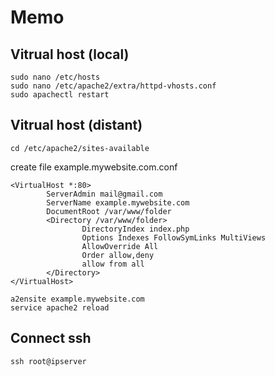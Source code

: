 # Memo

## Vitrual host (local)
```
sudo nano /etc/hosts
sudo nano /etc/apache2/extra/httpd-vhosts.conf
sudo apachectl restart
```
## Vitrual host (distant)
```
cd /etc/apache2/sites-available
```
create file example.mywebsite.com.conf
```
<VirtualHost *:80>
        ServerAdmin mail@gmail.com
        ServerName example.mywebsite.com
        DocumentRoot /var/www/folder
        <Directory /var/www/folder>
                DirectoryIndex index.php
                Options Indexes FollowSymLinks MultiViews
                AllowOverride All
                Order allow,deny
                allow from all
        </Directory>
</VirtualHost>
```
```
a2ensite example.mywebsite.com
service apache2 reload
```

## Connect ssh
```
ssh root@ipserver
```
